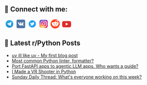 ## 🔎 Connect with me:
[<img src="https://github.com/bullbesh/bullbesh/blob/main/images/Telegram.png" width="32" height="32" />](https://t.me/bullbesh)
[<img src="https://github.com/bullbesh/bullbesh/blob/main/images/VK.png" width="32" height="32" />](https://vk.com/bullbesh)
[<img src="https://github.com/bullbesh/bullbesh/blob/main/images/Twitter.png" width="32" height="32" />](https://twitter.com/bullbesh1)
[<img src="https://github.com/bullbesh/bullbesh/blob/main/images/Instagram.png" width="32" height="32" />](https://www.instagram.com/bullbesh)
[<img src="https://github.com/bullbesh/bullbesh/blob/main/images/Reddit.png" width="32" height="32" />](https://www.reddit.com/user/bullbesh)
[<img src="https://github.com/bullbesh/bullbesh/blob/main/images/YouTube.png" width="32" height="32" />](https://www.youtube.com/channel/UCtfjRs6uzgq5mfm8S06WTcg)

## 📕 Latest r/Python Posts
<!-- BLOG-POST-LIST:START -->
- [uv ill like uv - My first blog post](https://www.reddit.com/r/Python/comments/1i50f7i/uv_ill_like_uv_my_first_blog_post/)
- [Most common Python linter, formatter?](https://www.reddit.com/r/Python/comments/1i4t28v/most_common_python_linter_formatter/)
- [Port FastAPI apps to agentic LLM apps. Who wants a guide?](https://www.reddit.com/r/Python/comments/1i4p8s1/port_fastapi_apps_to_agentic_llm_apps_who_wants_a/)
- [I Made a VR Shooter in Python](https://www.reddit.com/r/Python/comments/1i4o1g2/i_made_a_vr_shooter_in_python/)
- [Sunday Daily Thread: What&#39;s everyone working on this week?](https://www.reddit.com/r/Python/comments/1i4l38y/sunday_daily_thread_whats_everyone_working_on/)
<!-- BLOG-POST-LIST:END -->

